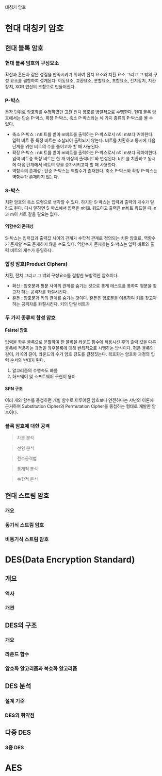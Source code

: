 대칭키 암호
# 현대 대칭키 암호
## 현대 블록 암호
### 현대 블록 암호의 구성요소
확산과 혼돈과 같은 성질을 만족시키기 위하여 전치 요소와 치환 요소 그리고 그 밖의 구성 요소를 결합하여 설계된다. 이동요소, 교환요소, 분할요소, 조합요소, 전치장치, 치환장치, XOR 연산의 조합으로 만들어진다.

### P-박스
문자 단위로 암호화를 수행하였던 고전 전치 암호를 병렬적으로 수행한다. 현대 블록 암호에서는 단순 P-박스, 확장 P-박스, 축소 P-박스라는 세 가지 종류의 P-박스를 볼 수 있다.
- 축소 P-박스 : n비트를 받아 m비트를 출력하는 P-박스로서 n이 m보다 커야한다. 입력 비트 중 특정 비트는 소실되어 출력되지 않는다. 비트를 치환하고 동시에 다음 단계를 위한 비트의 수를 줄이고자 할 때 사용된다.
- 확장 P-박스 : n비트를 받아 m비트를 출력하는 P-박스로서 n이 m보다 작아야한다. 입력 비트중 특정 비트는 한 개 이상의 출력비트와 연결된다. 비트를 치환하고 동시에 다음 단계에서 비트의 양을 증가시키고자 할 때 사용한다.
- 역함수의 존재성 : 단순 P-박스는 역함수가 존재한다. 축소 P-박스와 확장 P-박스는 역함수가 존재하지 않는다.

### S-박스
치환 암호의 축소 모형으로 생각할 수 있다. 하지만 S-박스는 입력과 출력의 개수가 달라도 된다. 다시 말하면 S-박스에서 입력은 n비트 워드이고 출력은 m비트 워드일 때, n과 m이 서로 같을 필요는 없다. 
#### 역함수의 존재성
S-박스는 입력값과 출력값 사이의 관계가 수학적 관계로 정의되는 치환 암호로, 역함수가 존재할 수도 존재하지 않을 수도 있다. 역함수가 존재하는 S-박스는 입력 비트와 출력 비트의 개수가 동일하다.

### 합성 암호(Product Ciphers)
치환, 전치 그리고 그 밖의 구성요소를 결합한 복합적인 암호이다.
- 확산 : 암호문과 평문 사이의 관계를 숨기는 것으로 통계 테스트를 통하여 평문을 찾고자 하는 공격자를 좌절시킨다.
- 혼돈 : 암호문과 키의 관계를 숨기는 것이다. 혼돈은 암호문을 이용하여 키를 찾고자 하는 공격자를 좌절시킨다. 키의 단일 비트가

### 두 가지 종류의 합성 암호
#### Feistel 암호
입력을 좌우 블록으로 분할하여 한 블록을 라운드 함수에 적용시킨 후의 출력 값을 다른 블록에 적용하는 과정을 좌우블록에 대해 반복적으로 시행하는 방식이다. 평문 블록의 길이, 키 K의 길이, 라운드의 수가 암호 강도를 결정짓는다. 복호화는 암호화 과정의 입력 순서와 반대가 된다.
1. 알고리즘의 수행속도 빠름
2. 하드웨어 및 소프트웨어 구현이 용이

#### SPN 구조
여러 개의 함수를 중첩하면 개별 함수로 이루어진 암호보다 안전하다는 샤넌의 이론에 근거하여 Substitution Cipher와 Permutation Cipher를 중첩하는 형태로 개발한 암호이다.

### 블록 암호에 대한 공격
> 차분 분석


> 선형 분석


> 전수공격법


> 통계적 분석


> 수학적 분석



## 현대 스트림 암호
### 개요
### 동기식 스트림 암호
### 비동기식 스트림 암호

# DES(Data Encryption Standard)
## 개요
### 역사

### 개관


## DES의 구조
### 개요
### 라운드 함수
### 암호화 알고리즘과 복호화 알고리즘

## DES 분석
### 설계 기준
### DES의 취약점

## 다중 DES
### 3중 DES

# AES
